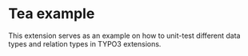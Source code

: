 Tea example
===========

This extension serves as an example on how to unit-test different data types and relation types in TYPO3 extensions.